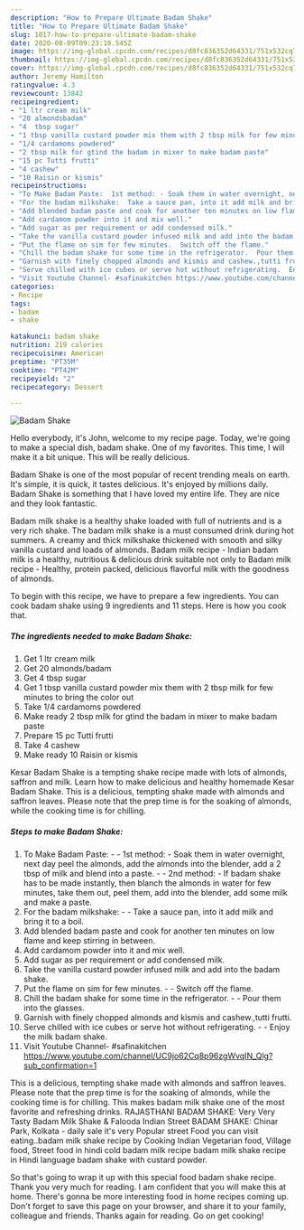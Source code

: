 ```yaml
---
description: "How to Prepare Ultimate Badam Shake"
title: "How to Prepare Ultimate Badam Shake"
slug: 1017-how-to-prepare-ultimate-badam-shake
date: 2020-08-09T09:23:18.545Z
image: https://img-global.cpcdn.com/recipes/d8fc836352d64331/751x532cq70/badam-shake-recipe-main-photo.jpg
thumbnail: https://img-global.cpcdn.com/recipes/d8fc836352d64331/751x532cq70/badam-shake-recipe-main-photo.jpg
cover: https://img-global.cpcdn.com/recipes/d8fc836352d64331/751x532cq70/badam-shake-recipe-main-photo.jpg
author: Jeremy Hamilton
ratingvalue: 4.3
reviewcount: 13842
recipeingredient:
- "1 ltr cream milk"
- "20 almondsbadam"
- "4  tbsp sugar"
- "1 tbsp vanilla custard powder mix them with 2 tbsp milk for few minutes to bring the color out"
- "1/4 cardamoms powdered"
- "2 tbsp milk for gtind the badam in mixer to make badam paste"
- "15 pc Tutti frutti"
- "4 cashew"
- "10 Raisin or kismis"
recipeinstructions:
- "To Make Badam Paste:  1st method: - Soak them in water overnight, next day peel the almonds, add the almonds into the blender, add a 2 tbsp of milk and blend into a paste.  2nd method: - If badam shake has to be made instantly, then blanch the almonds in water for few minutes, take them out, peel them, add into the blender, add some milk and make a paste."
- "For the badam milkshake:  Take a sauce pan, into it add milk and bring it to a boil."
- "Add blended badam paste and cook for another ten minutes on low flame and keep stirring in between."
- "Add cardamom powder into it and mix well."
- "Add sugar as per requirement or add condensed milk."
- "Take the vanilla custard powder infused milk and add into the badam shake."
- "Put the flame on sim for few minutes.  Switch off the flame."
- "Chill the badam shake for some time in the refrigerator.  Pour them into the glasses."
- "Garnish with finely chopped almonds and kismis and cashew.,tutti frutti."
- "Serve chilled with ice cubes or serve hot without refrigerating.  Enjoy the milk badam shake."
- "Visit Youtube Channel- #safinakitchen https://www.youtube.com/channel/UC9jo62Cq8p96zgWvqIN_Qlg?sub_confirmation=1"
categories:
- Recipe
tags:
- badam
- shake

katakunci: badam shake 
nutrition: 219 calories
recipecuisine: American
preptime: "PT35M"
cooktime: "PT42M"
recipeyield: "2"
recipecategory: Dessert

---
```



![Badam Shake](https://img-global.cpcdn.com/recipes/d8fc836352d64331/751x532cq70/badam-shake-recipe-main-photo.jpg)

Hello everybody, it's John, welcome to my recipe page. Today, we're going to make a special dish, badam shake. One of my favorites. This time, I will make it a bit unique. This will be really delicious.

Badam Shake is one of the most popular of recent trending meals on earth. It's simple, it is quick, it tastes delicious. It's enjoyed by millions daily. Badam Shake is something that I have loved my entire life. They are nice and they look fantastic.

Badam milk shake is a healthy shake loaded with full of nutrients and is a very rich shake. The badam milk shake is a must consumed drink during hot summers. A creamy and thick milkshake thickened with smooth and silky vanilla custard and loads of almonds. Badam milk recipe - Indian badam milk is a healthy, nutritious &amp; delicious drink suitable not only to Badam milk recipe - Healthy, protein packed, delicious flavorful milk with the goodness of almonds.


To begin with this recipe, we have to prepare a few ingredients. You can cook badam shake using 9 ingredients and 11 steps. Here is how you cook that.

<!--inarticleads1-->

##### The ingredients needed to make Badam Shake:

1. Get 1 ltr cream milk
1. Get 20 almonds/badam
1. Get 4  tbsp sugar
1. Get 1 tbsp vanilla custard powder mix them with 2 tbsp milk for few minutes to bring the color out
1. Take 1/4 cardamoms powdered
1. Make ready 2 tbsp milk for gtind the badam in mixer to make badam paste
1. Prepare 15 pc Tutti frutti
1. Take 4 cashew
1. Make ready 10 Raisin or kismis


Kesar Badam Shake is a tempting shake recipe made with lots of almonds, saffron and milk. Learn how to make delicious and healthy homemade Kesar Badam Shake. This is a delicious, tempting shake made with almonds and saffron leaves. Please note that the prep time is for the soaking of almonds, while the cooking time is for chilling. 

<!--inarticleads2-->

##### Steps to make Badam Shake:

1. To Make Badam Paste: -  - 1st method: - Soak them in water overnight, next day peel the almonds, add the almonds into the blender, add a 2 tbsp of milk and blend into a paste. -  - 2nd method: - If badam shake has to be made instantly, then blanch the almonds in water for few minutes, take them out, peel them, add into the blender, add some milk and make a paste.
1. For the badam milkshake: -  - Take a sauce pan, into it add milk and bring it to a boil.
1. Add blended badam paste and cook for another ten minutes on low flame and keep stirring in between.
1. Add cardamom powder into it and mix well.
1. Add sugar as per requirement or add condensed milk.
1. Take the vanilla custard powder infused milk and add into the badam shake.
1. Put the flame on sim for few minutes. -  - Switch off the flame.
1. Chill the badam shake for some time in the refrigerator. -  - Pour them into the glasses.
1. Garnish with finely chopped almonds and kismis and cashew.,tutti frutti.
1. Serve chilled with ice cubes or serve hot without refrigerating. -  - Enjoy the milk badam shake.
1. Visit Youtube Channel- #safinakitchen https://www.youtube.com/channel/UC9jo62Cq8p96zgWvqIN_Qlg?sub_confirmation=1


This is a delicious, tempting shake made with almonds and saffron leaves. Please note that the prep time is for the soaking of almonds, while the cooking time is for chilling. This makes badam milk shake one of the most favorite and refreshing drinks. RAJASTHANI BADAM SHAKE: Very Very Tasty Badam Milk Shake &amp; Falooda Indian Street BADAM SHAKE: Chinar Park, Kolkata - daily sale it&#39;s very Popular street Food you can visit eating..badam milk shake recipe by Cooking Indian Vegetarian food, Village food, Street food in hindi cold badam milk recipe badam milk shake recipe in Hindi language badam shake with custard powder. 

So that's going to wrap it up with this special food badam shake recipe. Thank you very much for reading. I am confident that you will make this at home. There's gonna be more interesting food in home recipes coming up. Don't forget to save this page on your browser, and share it to your family, colleague and friends. Thanks again for reading. Go on get cooking!
